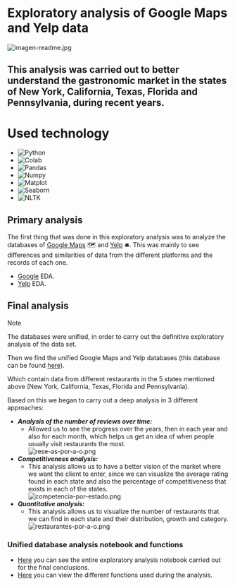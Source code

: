 
# Exploratory analysis of Google Maps and Yelp data

![imagen-readme.jpg](https://i.postimg.cc/xjgPNtcQ/imagen-readme.jpg)

## This analysis was carried out to better understand the gastronomic market in the states of New York, California, Texas, Florida and Pennsylvania, during recent years.

# Used technology
- ![Python](https://img.shields.io/badge/-Python-333333?style=flat&logo=python)
- ![Colab](https://img.shields.io/badge/-GoogleColab-333333?style=flat&logo=googlecolab)
- ![Pandas](https://img.shields.io/badge/-Pandas-333333?style=flat&logo=pandas)
- ![Numpy](https://img.shields.io/badge/-Numpy-333333?style=flat&logo=numpy)
- ![Matplot](https://img.shields.io/badge/-Matplotlib-333333?style=flat&logo=matplotlib)
- ![Seaborn](https://img.shields.io/badge/-Seaborn-333333?style=flat&logo=seaborn)
- ![NLTK](https://img.shields.io/badge/-NLTK-333333?style=flat&logo=nltk)

## Primary analysis

The first thing that was done in this exploratory analysis was to analyze the databases of [Google Maps](https://drive.google.com/drive/folders/16m-isy1RleH-GhWiC6X5NUmeG-70rGsI?usp=drive_link) :world_map: and [Yelp](https://drive.google.com/drive/folders/1pZEN-KQ6RebnOPg66Sp-Wtl9UXS1Ueb5?usp=drive_link) :bellhop_bell:. This was mainly to see differences and similarities of data from the different platforms and the records of each one.
- [Google](https://github.com/pedrofranke/ProyectoFinal-Henry/blob/main/Data%20Analysis/Google%20EDA/EDA_google.ipynb) EDA. 
- [Yelp](https://github.com/pedrofranke/ProyectoFinal-Henry/blob/main/Data%20Analysis/Yelp%20EDA/EDA_yelp.ipynb) EDA. 


## Final analysis

> [!NOTE]
> The databases were unified, in order to carry out the definitive exploratory analysis of the data set.

Then we find the unified Google Maps and Yelp databases (this database can be found [here](https://drive.google.com/file/d/1ncUbULkHI1RvguloSLCPQe3vECIyQoD7/view?usp=drive_link)). 

Which contain data from different restaurants in the 5 states mentioned above (New York, California, Texas, Florida and Pennsylvania).

Based on this we began to carry out a deep analysis in 3 different approaches:
- ***Analysis of the number of reviews over time:***
     - Allowed us to see the progress over the years, then in each year and also for each month, which helps us get an idea of when people usually visit restaurants the most.<br>
![rese-as-por-a-o.png](https://i.postimg.cc/yNfT5Fm3/rese-as-por-a-o.png)
- ***Competitiveness analysis:***
     - This analysis allows us to have a better vision of the market where we want the client to enter, since we can visualize the average rating found in each state and also the percentage of competitiveness that exists in each of the states.<br>
![competencia-por-estado.png](https://i.postimg.cc/DZDvZMTQ/competencia-por-estado.png)
- ***Quantitative analysis:***
     - This analysis allows us to visualize the number of restaurants that we can find in each state and their distribution, growth and category.<br>
![restaurantes-por-a-o.png](https://i.postimg.cc/26MPZqSM/restaurantes-por-a-o.png)

### Unified database analysis notebook and functions

- [Here](https://github.com/pedrofranke/ProyectoFinal-Henry/blob/main/Data%20Analysis/EDA%20final/EDA_final.ipynb) you can see the entire exploratory analysis notebook carried out for the final conclusions.
- [Here](https://github.com/pedrofranke/ProyectoFinal-Henry/blob/main/Data%20Analysis/EDA%20final/functions.py) you can view the different functions used during the analysis.

